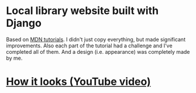 # Local library website built with Django
Based on [MDN tutorials](https://developer.mozilla.org/en-US/docs/Learn/Server-side/Django).
I didn't just copy everything, but made significant improvements. Also each part of the tutorial had a challenge and I've completed all of them. And a design (i.e. appearance) was completely made by me.

# [How it looks (YouTube video)](https://www.youtube.com/watch?v=CYhmGYuMtfg)
